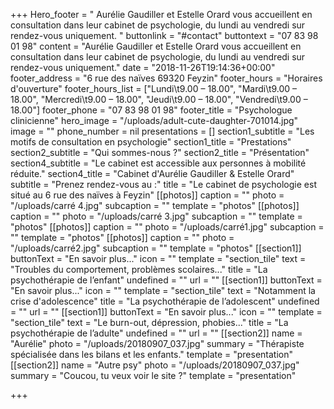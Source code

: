 +++
Hero_footer = " Aurélie Gaudiller et Estelle Orard vous accueillent en consultation dans leur cabinet de psychologie, du lundi au vendredi sur rendez-vous uniquement. "
buttonlink = "#contact"
buttontext = "07 83 98 01 98"
content = "Aurélie Gaudiller et Estelle Orard vous accueillent en consultation dans leur cabinet de psychologie, du lundi au vendredi sur rendez-vous uniquement."
date = "2018-11-26T19:14:36+00:00"
footer_address = "6 rue des naïves  69320 Feyzin"
footer_hours = "Horaires d'ouverture"
footer_hours_list = ["Lundi\t9.00 – 18.00", "Mardi\t9.00 – 18.00", "Mercredi\t9.00 – 18.00", "Jeudi\t9.00 – 18.00", "Vendredi\t9.00 – 18.00"]
footer_phone = "07 83 98 01 98"
footer_title = "Psychologue clinicienne"
hero_image = "/uploads/adult-cute-daughter-701014.jpg"
image = ""
phone_number = nil
presentations = []
section1_subtitle = "Les motifs de consultation en psychologie"
section1_title = "Prestations"
section2_subtitle = "Qui sommes-nous ?"
section2_title = "Présentation"
section4_subtitle = "Le cabinet est accessible aux personnes à mobilité réduite."
section4_title = "Cabinet d'Aurélie Gaudiller  & Estelle Orard"
subtitle = "Prenez rendez-vous au :"
title = "Le cabinet de psychologie est situé au 6 rue des naïves à Feyzin"
[[photos]]
caption = ""
photo = "/uploads/carré 4.jpg"
subcaption = ""
template = "photos"
[[photos]]
caption = ""
photo = "/uploads/carré 3.jpg"
subcaption = ""
template = "photos"
[[photos]]
caption = ""
photo = "/uploads/carré1.jpg"
subcaption = ""
template = "photos"
[[photos]]
caption = ""
photo = "/uploads/carré2.jpg"
subcaption = ""
template = "photos"
[[section1]]
buttonText = "En savoir plus..."
icon = ""
template = "section_tile"
text = "Troubles du comportement, problèmes scolaires..."
title = "La psychothérapie de l’enfant"
undefined = ""
url = ""
[[section1]]
buttonText = "En savoir plus..."
icon = ""
template = "section_tile"
text = "Notamment la crise d'adolescence"
title = "La psychothérapie de l’adolescent"
undefined = ""
url = ""
[[section1]]
buttonText = "En savoir plus..."
icon = ""
template = "section_tile"
text = "Le burn-out, dépression, phobies..."
title = "La psychothérapie de l’adulte"
undefined = ""
url = ""
[[section2]]
name = "Aurélie"
photo = "/uploads/20180907_037.jpg"
summary = "Thérapiste spécialisée dans les bilans et les enfants."
template = "presentation"
[[section2]]
name = "Autre psy"
photo = "/uploads/20180907_037.jpg"
summary = "Coucou, tu veux voir le site ?"
template = "presentation"

+++
